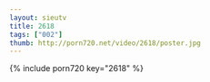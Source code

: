 ```yaml
--- 
layout: sieutv
title: 2618
tags: ["002"]
thumb: http://porn720.net/video/2618/poster.jpg
---
```

{% include porn720 key="2618" %} 
